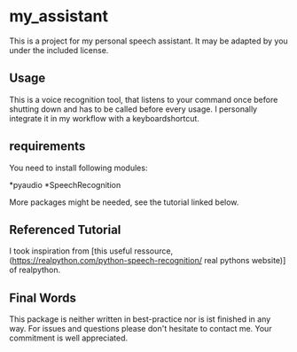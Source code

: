 # my_assistant
This is a project for my personal speech assistant. It may be adapted by you under the included license.
## Usage
This is a voice recognition tool, that listens to your command once before shutting down and has to be called before every usage.
I personally integrate it in my workflow with a keyboardshortcut.
## requirements
You need to install following modules:

*pyaudio
*SpeechRecognition

More packages might be needed, see the tutorial linked below.
## Referenced Tutorial
I took inspiration from [this useful ressource, (https://realpython.com/python-speech-recognition/ real pythons website)] of realpython.
## Final Words 
This package is neither written in best-practice nor is ist finished in any way. For issues and questions please don't hesitate to contact me.
Your commitment is well appreciated.